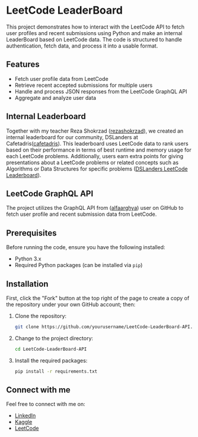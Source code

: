 # LeetCode LeaderBoard

This project demonstrates how to interact with the LeetCode API to fetch user profiles and recent submissions using Python and make an internal LeaderBoard based on LeetCode data. The code is structured to handle authentication, fetch data, and process it into a usable format.

## Features

- Fetch user profile data from LeetCode
- Retrieve recent accepted submissions for multiple users
- Handle and process JSON responses from the LeetCode GraphQL API
- Aggregate and analyze user data

## Internal Leaderboard

Together with my teacher Reza Shokrzad ([rezashokrzad](https://github.com/rezashokrzad)), we created an internal leaderboard for our community, DSLanders at Cafetadris([cafetadris](https://cafetadris.com)). This leaderboard uses LeetCode data to rank users based on their performance in terms of best runtime and memory usage for each LeetCode problems. Additionally, users earn extra points for giving presentations about a LeetCode problems or related concepts such as Algorithms or Data Structures for specific problems ([DSLanders LeetCode Leaderboard](https://docs.google.com/spreadsheets/d/1L5MzMm9sruHGk4nkCKXRhHN_Z4S8ReLkp0BwwcFggJ0/edit?gid=949630897#gid=949630897)).

## LeetCode GraphQL API

The project utilizes the GraphQL API from ([alfaarghya](https://github.com/alfaarghya)) user on GitHub to fetch user profile and recent submission data from LeetCode.

## Prerequisites

Before running the code, ensure you have the following installed:

- Python 3.x
- Required Python packages (can be installed via `pip`)

## Installation

First, click the "Fork" button at the top right of the page to create a copy of the repository under your own GitHub account; then:

1. Clone the repository:
    ```bash
    git clone https://github.com/yourusername/LeetCode-LeaderBoard-API.git
    ```
2. Change to the project directory:
    ```bash
    cd LeetCode-LeaderBoard-API
    ```
3. Install the required packages:
    ```bash
    pip install -r requirements.txt
    ```

## Connect with me 
Feel free to connect with me on:

- [LinkedIn](https://www.linkedin.com/in/mahdiehmortazavi)
- [Kaggle](https://www.kaggle.com/mahdieh002)
- [LeetCode](https://leetcode.com/mahdieh002)


